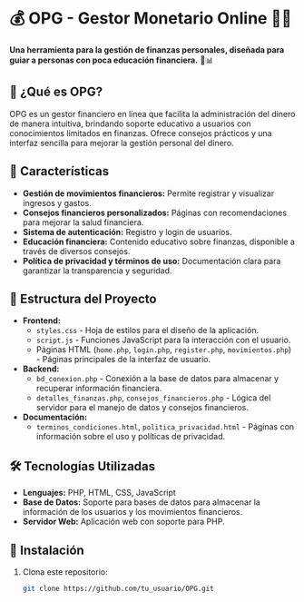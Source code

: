 # 💰 OPG - Gestor Monetario Online 🧑‍🏫

**Una herramienta para la gestión de finanzas personales, diseñada para guiar a personas con poca educación financiera.** 🏦📊

## 🚀 ¿Qué es OPG?

OPG es un gestor financiero en línea que facilita la administración del dinero de manera intuitiva, brindando soporte educativo a usuarios con conocimientos limitados en finanzas. Ofrece consejos prácticos y una interfaz sencilla para mejorar la gestión personal del dinero.

## 🎯 Características

- **Gestión de movimientos financieros:** Permite registrar y visualizar ingresos y gastos.
- **Consejos financieros personalizados:** Páginas con recomendaciones para mejorar la salud financiera.
- **Sistema de autenticación:** Registro y login de usuarios.
- **Educación financiera:** Contenido educativo sobre finanzas, disponible a través de diversos consejos.
- **Política de privacidad y términos de uso:** Documentación clara para garantizar la transparencia y seguridad.

## 📂 Estructura del Proyecto

- **Frontend:** 
  - `styles.css` - Hoja de estilos para el diseño de la aplicación.
  - `script.js` - Funciones JavaScript para la interacción con el usuario.
  - Páginas HTML (`home.php`, `login.php`, `register.php`, `movimientos.php`) - Páginas principales de la interfaz de usuario.
- **Backend:** 
  - `bd_conexion.php` - Conexión a la base de datos para almacenar y recuperar información financiera.
  - `detalles_finanzas.php`, `consejos_financieros.php` - Lógica del servidor para el manejo de datos y consejos financieros.
- **Documentación:** 
  - `terminos_condiciones.html`, `politica_privacidad.html` - Páginas con información sobre el uso y políticas de privacidad.

## 🛠️ Tecnologías Utilizadas

- **Lenguajes:** PHP, HTML, CSS, JavaScript
- **Base de Datos:** Soporte para bases de datos para almacenar la información de los usuarios y los movimientos financieros.
- **Servidor Web:** Aplicación web con soporte para PHP.

## 🚧 Instalación

1. Clona este repositorio:
   ```bash
   git clone https://github.com/tu_usuario/OPG.git

